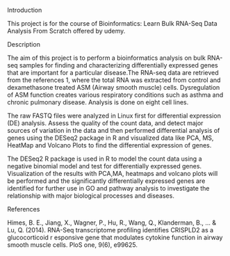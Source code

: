 Introduction

 This project is for the  course of  Bioinformatics: Learn Bulk RNA-Seq Data Analysis From Scratch offered by udemy.

Description

The aim of this project is to perform a bioinformatics analysis on bulk RNA-seq samples for finding and characterizing differentially expressed genes that are important 
for a particular disease.The RNA-seq data are retrieved from the references 1, where the total RNA was extracted from control and dexamethasone treated ASM (Airway smooth 
muscle) cells. Dysregulation  of ASM function  creates various respiratory conditions such as asthma and chronic pulmonary disease. Analysis is done on eight cell lines. 


The raw FASTQ files were analyzed in Linux first for differential expression (DE) analysis. Assess the quality of the count data, and detect major sources of variation in the data 
and then performed differential analysis of genes using the DESeq2 package in R and visualized data like PCA, MS, HeatMap and Volcano Plots to find the differential expression of 
genes.

	 	 	 		
The DESeq2 R package is used in R to model the count data using a negative binomial model and test for differentially expressed genes. 
Visualization of the results with PCA,MA, heatmaps and volcano plots will be performed and the significantly differentially expressed genes 
are identified for further use in GO and pathway analysis to investigate the relationship with major biological processes and diseases. 


References

Himes, B. E., Jiang, X., Wagner, P., Hu, R., Wang, Q., Klanderman, B., ... & Lu, Q. (2014). RNA-Seq transcriptome profiling identifies CRISPLD2 as a glucocorticoid r
esponsive gene that modulates cytokine function in airway smooth muscle cells. PloS one, 9(6), e99625.
